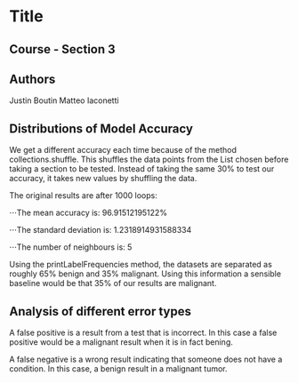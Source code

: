 # Title
## Course - Section 3
## Authors
Justin Boutin
Matteo Iaconetti
## Distributions of Model Accuracy
We get a different accuracy each time because of the method collections.shuffle. This shuffles the data points from the List chosen before taking a section to be tested. Instead of taking the same 30% to test our accuracy, it takes new values by shuffling the data.

The original  results are after 1000 loops:

⋅⋅⋅The mean accuracy is: 96.91512195122% 

⋅⋅⋅The standard deviation is: 1.2318914931588334

⋅⋅⋅The number of neighbours is: 5
  
Using the printLabelFrequencies method, the datasets are separated as roughly 65% benign and 35% malignant. Using this information a sensible baseline would be that 35% of our results are malignant. 

## Analysis of different error types
A false positive is a result from a test that is incorrect. In this case a false positive would be a malignant result when it is in fact bening. 

A false negative is a wrong result indicating that someone does not have a condition. In this case, a benign result in a malignant tumor.
